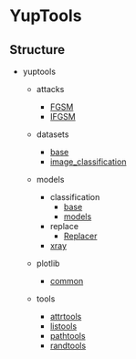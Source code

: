 # YupTools

## Structure

- yuptools
    
    - attacks
        - [FGSM](./docs/attacks/FGSM.md)
        - [IFGSM](./docs/attacks/IFGSM.md)

    - datasets
        - [base](./docs/datasets/base.md)
        - [image_classification](./docs/datasets/image_classification.md)

    - models
        - classification
            - [base](./docs/models/classification/base.md)
            - [models](./docs/models/classification/models.md)
        - replace
            - [Replacer](./docs/models/replace/Replacer.md)
        - [xray](./docs/models/xray.md)

    - plotlib
        - [common](./docs/plotlib/common.md)

    - tools
        - [attrtools](./docs/tools/attrtools.md)
        - [listools](./docs/tools/listools.md)
        - [pathtools](./docs/tools/pathtools.md)
        - [randtools](./docs/tools/randtools.md)
